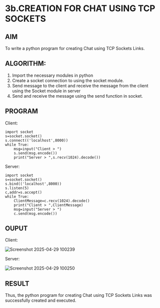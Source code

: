 # 3b.CREATION FOR CHAT USING TCP SOCKETS
## AIM
To write a python program for creating Chat using TCP Sockets Links.
## ALGORITHM:
1. Import the necessary modules in python
2. Create a socket connection to using the socket module.
3. Send message to the client and receive the message from the client using the Socket module in
 server
4. Send and receive the message using the send function in socket.
## PROGRAM
Client:
```
import socket
s=socket.socket()
s.connect(('localhost',8000))
while True:
    msg=input("Client > ")
    s.send(msg.encode())
    print("Server > ",s.recv(1024).decode())
```
Server:
```
import socket
s=socket.socket()
s.bind(('localhost',8000))
s.listen(5)
c,addr=s.accept()
while True:
    ClientMessage=c.recv(1024).decode()
    print("Client > ",ClientMessage)
    msg=input("Server > ")
    c.send(msg.encode())
```
## OUPUT

Client:

![Screenshot 2025-04-29 100239](https://github.com/user-attachments/assets/a1d454e3-657d-430f-bc80-50004c6fa053)


Server:

![Screenshot 2025-04-29 100250](https://github.com/user-attachments/assets/f496db3e-683e-449c-935b-b94df7b135be)


## RESULT
Thus, the python program for creating Chat using TCP Sockets Links was successfully 
created and executed.
